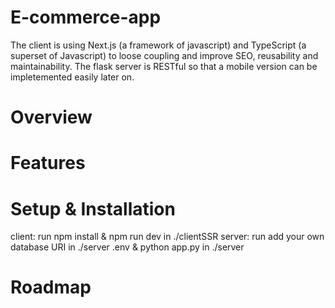 # E-commerce-app

The client is using Next.js (a framework of javascript) and TypeScript (a superset of Javascript) to loose coupling and improve SEO, reusability and maintainability. The flask server is RESTful so that a mobile version can be impletemented easily later on.

# Overview


# Features


# Setup & Installation
client: run npm install & npm run dev in ./clientSSR
server: run add your own database URI in ./server .env & python app.py in ./server
# Roadmap
